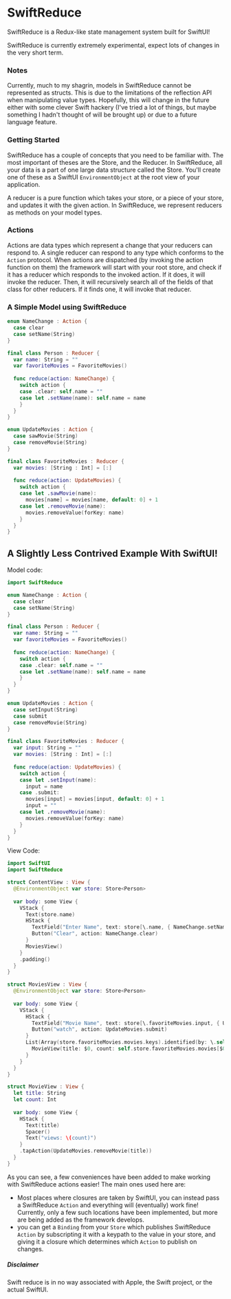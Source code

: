 # SwiftReduce

SwiftReduce is a Redux-like state management system built for SwiftUI!

SwiftReduce is currently extremely experimental, expect lots of changes in the very short term.

### Notes

Currently, much to my shagrin, models in SwiftReduce cannot be represented as structs. This is due to the limitations of the reflection API when manipulating value types. Hopefully, this will change in the future either with some clever Swift hackery (I've tried a lot of things, but maybe something I hadn't thought of will be brought up) or due to a future language feature.

### Getting Started

SwiftReduce has a couple of concepts that you need to be familiar with. The most important of theses are the Store, and the Reducer. In SwiftReduce, all your data is a part of one large data structure called the Store. You'll create one of these as a SwiftUI `EnvironmentObject` at the root view of your application.

A reducer is a pure function which takes your store, or a piece of your store, and updates it with the given action. In SwiftReduce, we represent reducers as methods on your model types.

### Actions

Actions are data types which represent a change that your reducers can respond to. A single reducer can respond to any type which conforms to the `Action` protocol. When actions are dispatched (by invoking the action function on them) the framework will start with your root store, and check if it has a reducer which responds to the invoked action. If it does, it will invoke the reducer. Then, it will recursively search all of the fields of that class for other reducers. If it finds one, it will invoke that reducer.

### A Simple Model using SwiftReduce

```swift
enum NameChange : Action {
  case clear
  case setName(String)
}

final class Person : Reducer {
  var name: String = ""
  var favoriteMovies = FavoriteMovies()
  
  func reduce(action: NameChange) {
    switch action {
    case .clear: self.name = ""
    case let .setName(name): self.name = name
    }
  }
}

enum UpdateMovies : Action {
  case sawMovie(String)
  case removeMovie(String)
}

final class FavoriteMovies : Reducer {
  var movies: [String : Int] = [:]
  
  func reduce(action: UpdateMovies) {
    switch action {
    case let .sawMovie(name):
      movies[name] = movies[name, default: 0] + 1
    case let .removeMovie(name):
      movies.removeValue(forKey: name)
    }
  }
}
```

## A Slightly Less Contrived Example With SwiftUI!

Model code:

```swift
import SwiftReduce

enum NameChange : Action {
  case clear
  case setName(String)
}

final class Person : Reducer {
  var name: String = ""
  var favoriteMovies = FavoriteMovies()
  
  func reduce(action: NameChange) {
    switch action {
    case .clear: self.name = ""
    case let .setName(name): self.name = name
    }
  }
}

enum UpdateMovies : Action {
  case setInput(String)
  case submit
  case removeMovie(String)
}

final class FavoriteMovies : Reducer {
  var input: String = ""
  var movies: [String : Int] = [:]
  
  func reduce(action: UpdateMovies) {
    switch action {
    case let .setInput(name):
      input = name
    case .submit:
      movies[input] = movies[input, default: 0] + 1
      input = ""
    case let .removeMovie(name):
      movies.removeValue(forKey: name)
    }
  }
}
```

View Code:

```swift
import SwiftUI
import SwiftReduce

struct ContentView : View {
  @EnvironmentObject var store: Store<Person>
  
  var body: some View {
    VStack {
      Text(store.name)
      HStack {
        TextField("Enter Name", text: store[\.name, { NameChange.setName($0) }])
        Button("Clear", action: NameChange.clear)
      }
      MoviesView()
    }
    .padding()
  }
}

struct MoviesView : View {
  @EnvironmentObject var store: Store<Person>
  
  var body: some View {
    VStack {
      HStack {
        TextField("Movie Name", text: store[\.favoriteMovies.input, { UpdateMovies.setInput($0) }])
        Button("watch", action: UpdateMovies.submit)
      }
      List(Array(store.favoriteMovies.movies.keys).identified(by: \.self)) {
        MovieView(title: $0, count: self.store.favoriteMovies.movies[$0]!)
      }
    }
  }
}

struct MovieView : View {
  let title: String
  let count: Int
  
  var body: some View {
    HStack {
      Text(title)
      Spacer()
      Text("views: \(count)")
    }
    .tapAction(UpdateMovies.removeMovie(title))
  }
}
```

As you can see, a few conveniences have been added to make working with SwiftReduce actions easier! The main ones used here are:

- Most places where closures are taken by SwiftUI, you can instead pass a SwiftReduce `Action` and everything will (eventually) work fine! Currently, only a few such locations have been implemented, but more are being added as the framework develops.
- you can get a `Binding` from your `Store` which publishes SwiftReduce `Action` by subscripting it with a keypath to the value in your store, and giving it a closure which determines which `Action` to publish on changes.

##### Disclaimer

Swift reduce is in no way associated with Apple, the Swift project, or the actual SwiftUI.